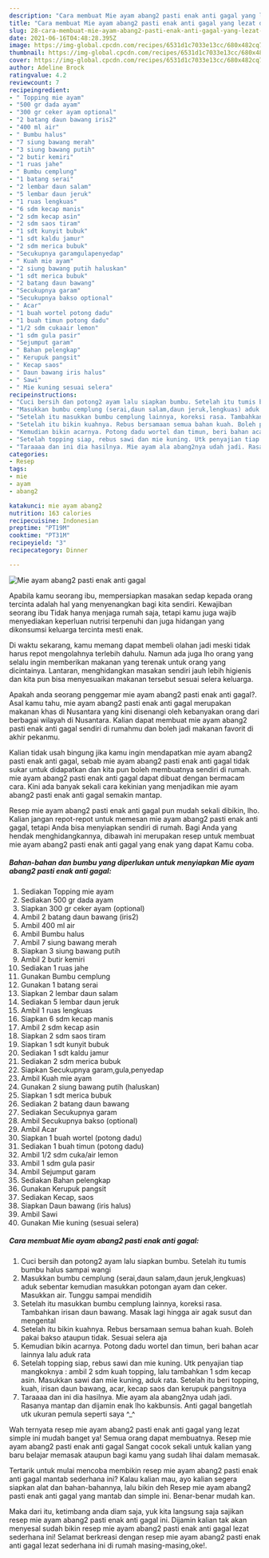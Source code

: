 ```yaml
---
description: "Cara membuat Mie ayam abang2 pasti enak anti gagal yang lezat dan Mudah Dibuat"
title: "Cara membuat Mie ayam abang2 pasti enak anti gagal yang lezat dan Mudah Dibuat"
slug: 28-cara-membuat-mie-ayam-abang2-pasti-enak-anti-gagal-yang-lezat-dan-mudah-dibuat
date: 2021-06-16T04:48:28.395Z
image: https://img-global.cpcdn.com/recipes/6531d1c7033e13cc/680x482cq70/mie-ayam-abang2-pasti-enak-anti-gagal-foto-resep-utama.jpg
thumbnail: https://img-global.cpcdn.com/recipes/6531d1c7033e13cc/680x482cq70/mie-ayam-abang2-pasti-enak-anti-gagal-foto-resep-utama.jpg
cover: https://img-global.cpcdn.com/recipes/6531d1c7033e13cc/680x482cq70/mie-ayam-abang2-pasti-enak-anti-gagal-foto-resep-utama.jpg
author: Adeline Brock
ratingvalue: 4.2
reviewcount: 7
recipeingredient:
- " Topping mie ayam"
- "500 gr dada ayam"
- "300 gr ceker ayam optional"
- "2 batang daun bawang iris2"
- "400 ml air"
- " Bumbu halus"
- "7 siung bawang merah"
- "3 siung bawang putih"
- "2 butir kemiri"
- "1 ruas jahe"
- " Bumbu cemplung"
- "1 batang serai"
- "2 lembar daun salam"
- "5 lembar daun jeruk"
- "1 ruas lengkuas"
- "6 sdm kecap manis"
- "2 sdm kecap asin"
- "2 sdm saos tiram"
- "1 sdt kunyit bubuk"
- "1 sdt kaldu jamur"
- "2 sdm merica bubuk"
- "Secukupnya garamgulapenyedap"
- " Kuah mie ayam"
- "2 siung bawang putih haluskan"
- "1 sdt merica bubuk"
- "2 batang daun bawang"
- "Secukupnya garam"
- "Secukupnya bakso optional"
- " Acar"
- "1 buah wortel potong dadu"
- "1 buah timun potong dadu"
- "1/2 sdm cukaair lemon"
- "1 sdm gula pasir"
- "Sejumput garam"
- " Bahan pelengkap"
- " Kerupuk pangsit"
- " Kecap saos"
- " Daun bawang iris halus"
- " Sawi"
- " Mie kuning sesuai selera"
recipeinstructions:
- "Cuci bersih dan potong2 ayam lalu siapkan bumbu. Setelah itu tumis bumbu halus sampai wangi"
- "Masukkan bumbu cemplung (serai,daun salam,daun jeruk,lengkuas) aduk sebentar kemudian masukkan potongan ayam dan ceker. Masukkan air. Tunggu sampai mendidih"
- "Setelah itu masukkan bumbu cemplung lainnya, koreksi rasa. Tambahkan irisan daun bawang. Masak lagi hingga air agak susut dan mengental"
- "Setelah itu bikin kuahnya. Rebus bersamaan semua bahan kuah. Boleh pakai bakso ataupun tidak. Sesuai selera aja"
- "Kemudian bikin acarnya. Potong dadu wortel dan timun, beri bahan acar lainnya lalu aduk rata"
- "Setelah topping siap, rebus sawi dan mie kuning. Utk penyajian tiap mangkoknya : ambil 2 sdm kuah topping, lalu tambahkan 1 sdm kecap asin. Masukkan sawi dan mie kuning, aduk rata. Setelah itu beri topping, kuah, irisan daun bawang, acar, kecap saos dan kerupuk pangsitnya"
- "Taraaaa dan ini dia hasilnya. Mie ayam ala abang2nya udah jadi. Rasanya mantap dan dijamin enak lho kakbunsis. Anti gagal bangetlah utk ukuran pemula seperti saya ^_^"
categories:
- Resep
tags:
- mie
- ayam
- abang2

katakunci: mie ayam abang2 
nutrition: 163 calories
recipecuisine: Indonesian
preptime: "PT19M"
cooktime: "PT31M"
recipeyield: "3"
recipecategory: Dinner

---
```



![Mie ayam abang2 pasti enak anti gagal](https://img-global.cpcdn.com/recipes/6531d1c7033e13cc/680x482cq70/mie-ayam-abang2-pasti-enak-anti-gagal-foto-resep-utama.jpg)

Apabila kamu seorang ibu, mempersiapkan masakan sedap kepada orang tercinta adalah hal yang menyenangkan bagi kita sendiri. Kewajiban seorang ibu Tidak hanya menjaga rumah saja, tetapi kamu juga wajib menyediakan keperluan nutrisi terpenuhi dan juga hidangan yang dikonsumsi keluarga tercinta mesti enak.

Di waktu  sekarang, kamu memang dapat membeli olahan jadi meski tidak harus repot mengolahnya terlebih dahulu. Namun ada juga lho orang yang selalu ingin memberikan makanan yang terenak untuk orang yang dicintainya. Lantaran, menghidangkan masakan sendiri jauh lebih higienis dan kita pun bisa menyesuaikan makanan tersebut sesuai selera keluarga. 



Apakah anda seorang penggemar mie ayam abang2 pasti enak anti gagal?. Asal kamu tahu, mie ayam abang2 pasti enak anti gagal merupakan makanan khas di Nusantara yang kini disenangi oleh kebanyakan orang dari berbagai wilayah di Nusantara. Kalian dapat membuat mie ayam abang2 pasti enak anti gagal sendiri di rumahmu dan boleh jadi makanan favorit di akhir pekanmu.

Kalian tidak usah bingung jika kamu ingin mendapatkan mie ayam abang2 pasti enak anti gagal, sebab mie ayam abang2 pasti enak anti gagal tidak sukar untuk didapatkan dan kita pun boleh membuatnya sendiri di rumah. mie ayam abang2 pasti enak anti gagal dapat dibuat dengan bermacam cara. Kini ada banyak sekali cara kekinian yang menjadikan mie ayam abang2 pasti enak anti gagal semakin mantap.

Resep mie ayam abang2 pasti enak anti gagal pun mudah sekali dibikin, lho. Kalian jangan repot-repot untuk memesan mie ayam abang2 pasti enak anti gagal, tetapi Anda bisa menyiapkan sendiri di rumah. Bagi Anda yang hendak menghidangkannya, dibawah ini merupakan resep untuk membuat mie ayam abang2 pasti enak anti gagal yang enak yang dapat Kamu coba.

<!--inarticleads1-->

##### Bahan-bahan dan bumbu yang diperlukan untuk menyiapkan Mie ayam abang2 pasti enak anti gagal:

1. Sediakan  Topping mie ayam
1. Sediakan 500 gr dada ayam
1. Siapkan 300 gr ceker ayam (optional)
1. Ambil 2 batang daun bawang (iris2)
1. Ambil 400 ml air
1. Ambil  Bumbu halus
1. Ambil 7 siung bawang merah
1. Siapkan 3 siung bawang putih
1. Ambil 2 butir kemiri
1. Sediakan 1 ruas jahe
1. Gunakan  Bumbu cemplung
1. Gunakan 1 batang serai
1. Siapkan 2 lembar daun salam
1. Sediakan 5 lembar daun jeruk
1. Ambil 1 ruas lengkuas
1. Siapkan 6 sdm kecap manis
1. Ambil 2 sdm kecap asin
1. Siapkan 2 sdm saos tiram
1. Siapkan 1 sdt kunyit bubuk
1. Sediakan 1 sdt kaldu jamur
1. Sediakan 2 sdm merica bubuk
1. Siapkan Secukupnya garam,gula,penyedap
1. Ambil  Kuah mie ayam
1. Gunakan 2 siung bawang putih (haluskan)
1. Siapkan 1 sdt merica bubuk
1. Sediakan 2 batang daun bawang
1. Sediakan Secukupnya garam
1. Ambil Secukupnya bakso (optional)
1. Ambil  Acar
1. Siapkan 1 buah wortel (potong dadu)
1. Sediakan 1 buah timun (potong dadu)
1. Ambil 1/2 sdm cuka/air lemon
1. Ambil 1 sdm gula pasir
1. Ambil Sejumput garam
1. Sediakan  Bahan pelengkap
1. Gunakan  Kerupuk pangsit
1. Sediakan  Kecap, saos
1. Siapkan  Daun bawang (iris halus)
1. Ambil  Sawi
1. Gunakan  Mie kuning (sesuai selera)




<!--inarticleads2-->

##### Cara membuat Mie ayam abang2 pasti enak anti gagal:

1. Cuci bersih dan potong2 ayam lalu siapkan bumbu. Setelah itu tumis bumbu halus sampai wangi
1. Masukkan bumbu cemplung (serai,daun salam,daun jeruk,lengkuas) aduk sebentar kemudian masukkan potongan ayam dan ceker. Masukkan air. Tunggu sampai mendidih
1. Setelah itu masukkan bumbu cemplung lainnya, koreksi rasa. Tambahkan irisan daun bawang. Masak lagi hingga air agak susut dan mengental
1. Setelah itu bikin kuahnya. Rebus bersamaan semua bahan kuah. Boleh pakai bakso ataupun tidak. Sesuai selera aja
1. Kemudian bikin acarnya. Potong dadu wortel dan timun, beri bahan acar lainnya lalu aduk rata
1. Setelah topping siap, rebus sawi dan mie kuning. Utk penyajian tiap mangkoknya : ambil 2 sdm kuah topping, lalu tambahkan 1 sdm kecap asin. Masukkan sawi dan mie kuning, aduk rata. Setelah itu beri topping, kuah, irisan daun bawang, acar, kecap saos dan kerupuk pangsitnya
1. Taraaaa dan ini dia hasilnya. Mie ayam ala abang2nya udah jadi. Rasanya mantap dan dijamin enak lho kakbunsis. Anti gagal bangetlah utk ukuran pemula seperti saya ^_^




Wah ternyata resep mie ayam abang2 pasti enak anti gagal yang lezat simple ini mudah banget ya! Semua orang dapat membuatnya. Resep mie ayam abang2 pasti enak anti gagal Sangat cocok sekali untuk kalian yang baru belajar memasak ataupun bagi kamu yang sudah lihai dalam memasak.

Tertarik untuk mulai mencoba membikin resep mie ayam abang2 pasti enak anti gagal mantab sederhana ini? Kalau kalian mau, ayo kalian segera siapkan alat dan bahan-bahannya, lalu bikin deh Resep mie ayam abang2 pasti enak anti gagal yang mantab dan simple ini. Benar-benar mudah kan. 

Maka dari itu, ketimbang anda diam saja, yuk kita langsung saja sajikan resep mie ayam abang2 pasti enak anti gagal ini. Dijamin kalian tak akan menyesal sudah bikin resep mie ayam abang2 pasti enak anti gagal lezat sederhana ini! Selamat berkreasi dengan resep mie ayam abang2 pasti enak anti gagal lezat sederhana ini di rumah masing-masing,oke!.

